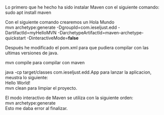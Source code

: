 Lo primero que he hecho ha sido instalar Maven con el siguiente comando:  
sudo apt install maven

Con el siguiente comando crearemos un Hola Mundo  
mvn archetype:generate -DgroupId=com.ieseljust.edd -DartifactId=myHelloMVN -DarchetypeArtifactId=maven-archetype-quickstart -DinteractiveMode=**false**

Después he modificado el pom.xml para que pudiera compilar con las ultimas versiones de java.

mvn compile para compilar con maven

java -cp target/classes com.ieseljust.edd.App para lanzar la aplicacion, meustra lo siguiente:  
Hello World!  
mvn clean para limpiar el proyecto.  

El modo interactivo de Maven se utiliza con la siguiente orden:  
mvn archetype:generate  
Esto me daba error al finalizar.